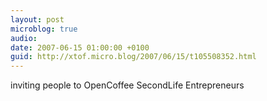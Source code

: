 ```yaml
---
layout: post
microblog: true
audio: 
date: 2007-06-15 01:00:00 +0100
guid: http://xtof.micro.blog/2007/06/15/t105508352.html
---
```

inviting people to OpenCoffee SecondLife Entrepreneurs
